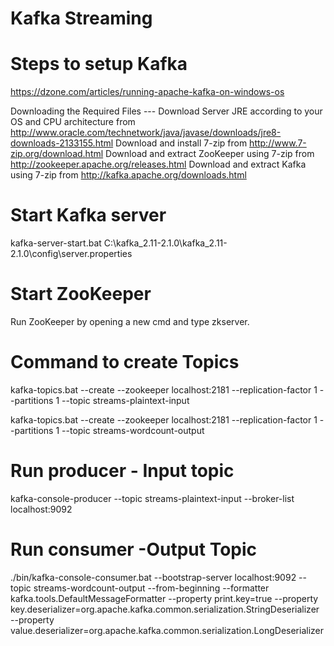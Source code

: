 # Kafka Streaming 


# Steps to setup Kafka 
  https://dzone.com/articles/running-apache-kafka-on-windows-os

  Downloading the Required Files ---
  Download Server JRE according to your OS and CPU architecture from http://www.oracle.com/technetwork/java/javase/downloads/jre8-downloads-2133155.html
  Download and install 7-zip from http://www.7-zip.org/download.html
  Download and extract ZooKeeper using 7-zip from http://zookeeper.apache.org/releases.html
  Download and extract Kafka using 7-zip from http://kafka.apache.org/downloads.html
  
 # Start Kafka server
  kafka-server-start.bat C:\kafka_2.11-2.1.0\kafka_2.11-2.1.0\config\server.properties
 
 # Start ZooKeeper 
 Run ZooKeeper by opening a new cmd and type zkserver.
 
 # Command to create Topics
 
kafka-topics.bat --create --zookeeper localhost:2181 --replication-factor 1 --partitions 1 --topic streams-plaintext-input

kafka-topics.bat --create --zookeeper localhost:2181 --replication-factor 1 --partitions 1 --topic streams-wordcount-output

# Run producer - Input topic
kafka-console-producer --topic streams-plaintext-input --broker-list localhost:9092

# Run consumer -Output Topic
./bin/kafka-console-consumer.bat --bootstrap-server localhost:9092 --topic streams-wordcount-output --from-beginning --formatter kafka.tools.DefaultMessageFormatter --property print.key=true --property key.deserializer=org.apache.kafka.common.serialization.StringDeserializer --property value.deserializer=org.apache.kafka.common.serialization.LongDeserializer



